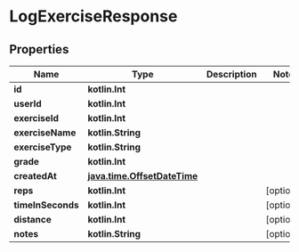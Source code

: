 
# LogExerciseResponse

## Properties
| Name | Type | Description | Notes |
| ------------ | ------------- | ------------- | ------------- |
| **id** | **kotlin.Int** |  |  |
| **userId** | **kotlin.Int** |  |  |
| **exerciseId** | **kotlin.Int** |  |  |
| **exerciseName** | **kotlin.String** |  |  |
| **exerciseType** | **kotlin.String** |  |  |
| **grade** | **kotlin.Int** |  |  |
| **createdAt** | [**java.time.OffsetDateTime**](java.time.OffsetDateTime.md) |  |  |
| **reps** | **kotlin.Int** |  |  [optional] |
| **timeInSeconds** | **kotlin.Int** |  |  [optional] |
| **distance** | **kotlin.Int** |  |  [optional] |
| **notes** | **kotlin.String** |  |  [optional] |



